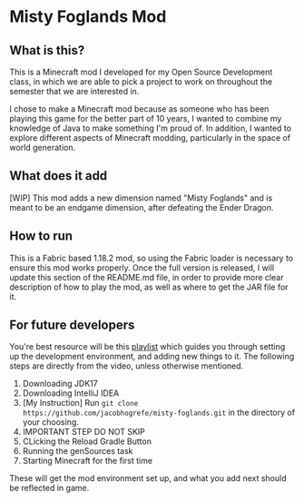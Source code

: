 # Misty Foglands Mod

## What is this?
This is a Minecraft mod I developed for my Open Source Development class, in which we are able to pick a project to work on throughout the semester that we are interested in. 

I chose to make a Minecraft mod because as someone who has been playing this game for the better part of 10 years, I wanted to combine my knowledge of Java to make something I'm proud of. In addition, I wanted to explore different aspects of Minecraft modding, particularly in the space of world generation.

## What does it add
[WIP]
This mod adds a new dimension named "Misty Foglands" and is meant to be an endgame dimension, after defeating the Ender Dragon. 

## How to run
This is a Fabric based 1.18.2 mod, so using the Fabric loader is necessary to ensure this mod works properly. Once the full version is released, I will update this section of the README.md file, in order to provide more clear description of how to play the mod, as well as where to get the JAR file for it.

## For future developers
You're best resource will be this [playlist](https://www.youtube.com/watch?v=Xts41xvfjfs&list=PLKGarocXCE1ECgBI1_Z_Yr4qMdhjVi3kg&index=1&t=4s) which guides you through setting up the development environment, and adding new things to it. The following steps are directly from the video, unless otherwise mentioned.

1. Downloading JDK17
2. Downloading IntelliJ IDEA
3. [My Instruction] Run `git clone https://github.com/jacobhogrefe/misty-foglands.git` in the directory of your choosing.
4. IMPORTANT STEP DO NOT SKIP
5. CLicking the Reload Gradle Button
6. Running the genSources task
7. Starting Minecraft for the first time

These will get the mod environment set up, and what you add next should be reflected in game.